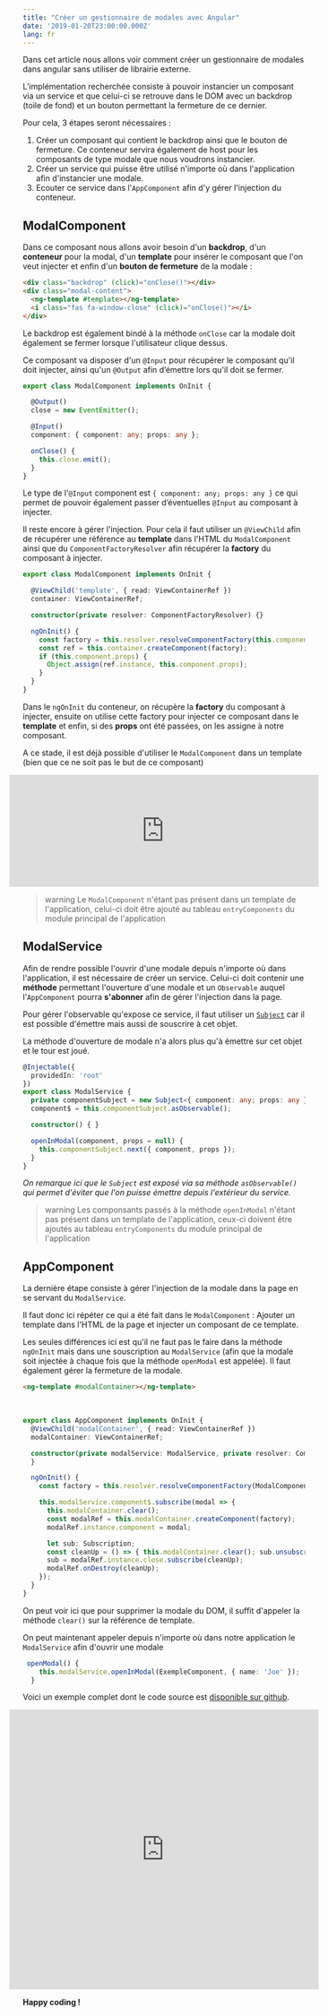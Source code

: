 ```yaml
---
title: "Créer un gestionnaire de modales avec Angular"
date: '2019-01-20T23:00:00.000Z'
lang: fr
---
```

Dans cet article nous allons voir comment créer un gestionnaire de modales dans angular sans utiliser de librairie externe. 

L’implémentation recherchée consiste à pouvoir instancier un composant via un service et que celui-ci se retrouve dans le DOM avec un backdrop (toile de fond) et un bouton permettant la fermeture de ce dernier.

Pour cela, 3 étapes seront nécessaires : 
1. Créer un composant qui contient le backdrop ainsi que le bouton de fermeture. Ce conteneur servira également de host pour les composants de type modale que nous voudrons instancier. 
2. Créer un service qui puisse être utilisé n'importe où dans l'application afin d'instancier une modale.
3. Ecouter ce service dans l'`AppComponent` afin d'y gérer l'injection du conteneur.

## ModalComponent

Dans ce composant nous allons avoir besoin d'un **backdrop**, d'un **conteneur** pour la modal, d'un **template** pour insérer le composant que l'on veut injecter et enfin d'un **bouton de fermeture** de la modale : 
``` html 
<div class="backdrop" (click)="onClose()"></div>
<div class="modal-content">
  <ng-template #template></ng-template>
  <i class="fas fa-window-close" (click)="onClose()"></i>
</div>
```
Le backdrop est également bindé à la méthode `onClose` car la modale doit également se fermer lorsque l'utilisateur clique dessus. 

Ce composant va disposer d'un `@Input` pour récupérer le composant qu'il doit injecter, ainsi qu'un `@Output` afin d’émettre lors qu'il doit se fermer. 

```typescript
export class ModalComponent implements OnInit {

  @Output()
  close = new EventEmitter();

  @Input()
  component: { component: any; props: any };

  onClose() {
    this.close.emit();
  }
}
```

Le type de l'`@Input` component est `{ component: any; props: any }` ce qui permet de pouvoir également passer d’éventuelles `@Input` au composant à injecter.

Il reste encore à gérer l'injection. Pour cela il faut utiliser un `@ViewChild` afin de récupérer une référence au **template** dans l'HTML du `ModalComponent` ainsi que du `ComponentFactoryResolver` afin récupérer la **factory** du composant à injecter. 

```typescript 
export class ModalComponent implements OnInit {

  @ViewChild('template', { read: ViewContainerRef })
  container: ViewContainerRef;

  constructor(private resolver: ComponentFactoryResolver) {}

  ngOnInit() {
    const factory = this.resolver.resolveComponentFactory(this.component.component);
    const ref = this.container.createComponent(factory);
    if (this.component.props) {
      Object.assign(ref.instance, this.component.props);
    }
  }
}
```

Dans le `ngOnInit` du conteneur, on récupère la **factory** du composant à injecter, ensuite on utilise cette factory pour injecter ce composant dans le **template** et enfin, si des **props** ont été passées, on les assigne à notre composant.

A ce stade, il est déjà possible d'utiliser le `ModalComponent` dans un template (bien que ce ne soit pas le but de ce composant)

<iframe src="https://stackblitz.com/edit/modal-demo-oztzts?embed=1&file=src/app/app.component.html" frameborder="0" height="200px" style="margin: 0 -24px; width: calc(100% + 48px)" ></iframe>

> <mat-icon aria-label="" class="mat-icon material-icons" role="img" aria-hidden="true">warning</mat-icon> Le `ModalComponent` n'étant pas présent dans un template de l'application, celui-ci doit être ajouté au tableau `entryComponents` du module principal de l'application 

## ModalService

Afin de rendre possible l'ouvrir d'une modale depuis n'importe où dans l'application, il est nécessaire de créer un service. Celui-ci doit contenir une **méthode** permettant l'ouverture d'une modale et un `Observable` auquel l'`AppComponent` pourra **s'abonner** afin de gérer l'injection dans la page.

Pour gérer l'observable qu'expose ce service, il faut utiliser un [`Subject`](http://reactivex.io/documentation/subject.html) car il est possible d'émettre mais aussi de souscrire à cet objet.

La méthode d'ouverture de modale n'a alors plus qu'à émettre sur cet objet et le tour est joué.

```typescript
@Injectable({
  providedIn: 'root'
})
export class ModalService {
  private componentSubject = new Subject<{ component: any; props: any }>();
  component$ = this.componentSubject.asObservable();

  constructor() { }

  openInModal(component, props = null) {
    this.componentSubject.next({ component, props });
  }
}
```

*On remarque ici que le `Subject` est exposé via sa méthode `asObservable()` qui permet d'éviter que l'on puisse émettre depuis l'extérieur du service.*
>  <mat-icon aria-label="" class="mat-icon material-icons" role="img" aria-hidden="true">warning</mat-icon> Les componsants passés à la méthode `openInModal` n'étant pas présent dans un template de l'application, ceux-ci doivent être ajoutés au tableau `entryComponents` du module principal de l'application 

## AppComponent

La dernière étape consiste à gérer l'injection de la modale dans la page en se servant du `ModalService`.

Il faut donc ici répéter ce qui a été fait dans le `ModalComponent` : Ajouter un template dans l'HTML de la page et injecter un composant de ce template. 

Les seules différences ici est qu'il ne faut pas le faire dans la méthode `ngOnInit` mais dans une souscription au `ModalService` (afin que la modale soit injectée à chaque fois que la méthode `openModal` est appelée). Il faut également gérer la fermeture de la modale.

```html
<ng-template #modalContainer></ng-template>
```
<br/>

```typescript
export class AppComponent implements OnInit {
  @ViewChild('modalContainer', { read: ViewContainerRef })
  modalContainer: ViewContainerRef;

  constructor(private modalService: ModalService, private resolver: ComponentFactoryResolver) {
  }

  ngOnInit() {
    const factory = this.resolver.resolveComponentFactory(ModalComponent);

    this.modalService.component$.subscribe(modal => {
      this.modalContainer.clear();
      const modalRef = this.modalContainer.createComponent(factory);
      modalRef.instance.component = modal;

      let sub: Subscription;
      const cleanUp = () => { this.modalContainer.clear(); sub.unsubscribe(); };
      sub = modalRef.instance.close.subscribe(cleanUp);
      modalRef.onDestroy(cleanUp);
    });
  }
}
```

On peut voir ici que pour supprimer la modale du DOM, il suffit d'appeler la méthode `clear()` sur la référence de template.

On peut maintenant appeler depuis n'importe où dans notre application le `ModalService` afin d'ouvrir une modale

```typescript
 openModal() {
    this.modalService.openInModal(ExempleComponent, { name: 'Joe' });
  }
``` 

Voici un exemple complet dont le code source est [disponible sur github](https://github.com/Willovent/angular-modal-demo).

<iframe src="https://stackblitz.com/edit/modal-demo?embed=1&file=src/app/app.component.ts" frameborder="0" height="500px" style="margin: 0 -24px; width: calc(100% + 48px)" ></iframe>

**Happy coding !**
 